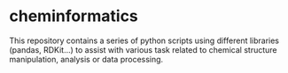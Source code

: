 # cheminformatics
This repository contains a series of python scripts using different libraries (pandas, RDKit...) to assist with various task related to chemical structure manipulation, analysis  or data processing. 
